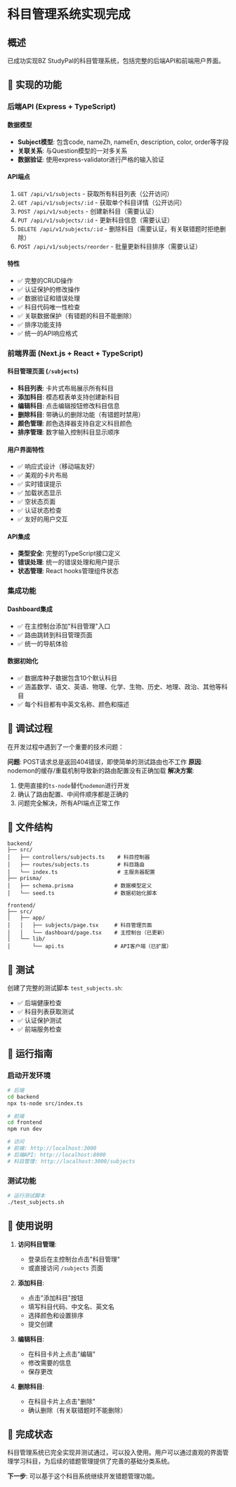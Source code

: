 # 科目管理系统实现完成

## 概述

已成功实现BZ StudyPal的科目管理系统，包括完整的后端API和前端用户界面。

## 🎯 实现的功能

### 后端API (Express + TypeScript)

#### 数据模型
- **Subject模型**: 包含code, nameZh, nameEn, description, color, order等字段
- **关联关系**: 与Question模型的一对多关系
- **数据验证**: 使用express-validator进行严格的输入验证

#### API端点
1. `GET /api/v1/subjects` - 获取所有科目列表（公开访问）
2. `GET /api/v1/subjects/:id` - 获取单个科目详情（公开访问）
3. `POST /api/v1/subjects` - 创建新科目（需要认证）
4. `PUT /api/v1/subjects/:id` - 更新科目信息（需要认证）
5. `DELETE /api/v1/subjects/:id` - 删除科目（需要认证，有关联错题时拒绝删除）
6. `POST /api/v1/subjects/reorder` - 批量更新科目排序（需要认证）

#### 特性
- ✅ 完整的CRUD操作
- ✅ 认证保护的修改操作
- ✅ 数据验证和错误处理
- ✅ 科目代码唯一性检查
- ✅ 关联数据保护（有错题的科目不能删除）
- ✅ 排序功能支持
- ✅ 统一的API响应格式

### 前端界面 (Next.js + React + TypeScript)

#### 科目管理页面 (`/subjects`)
- **科目列表**: 卡片式布局展示所有科目
- **添加科目**: 模态框表单支持创建新科目
- **编辑科目**: 点击编辑按钮修改科目信息
- **删除科目**: 带确认的删除功能（有错题时禁用）
- **颜色管理**: 颜色选择器支持自定义科目颜色
- **排序管理**: 数字输入控制科目显示顺序

#### 用户界面特性
- ✅ 响应式设计（移动端友好）
- ✅ 美观的卡片布局
- ✅ 实时错误提示
- ✅ 加载状态显示
- ✅ 空状态页面
- ✅ 认证状态检查
- ✅ 友好的用户交互

#### API集成
- **类型安全**: 完整的TypeScript接口定义
- **错误处理**: 统一的错误处理和用户提示
- **状态管理**: React hooks管理组件状态

### 集成功能

#### Dashboard集成
- ✅ 在主控制台添加"科目管理"入口
- ✅ 路由跳转到科目管理页面
- ✅ 统一的导航体验

#### 数据初始化
- ✅ 数据库种子数据包含10个默认科目
- ✅ 涵盖数学、语文、英语、物理、化学、生物、历史、地理、政治、其他等科目
- ✅ 每个科目都有中英文名称、颜色和描述

## 🐛 调试过程

在开发过程中遇到了一个重要的技术问题：

**问题**: POST请求总是返回404错误，即使简单的测试路由也不工作
**原因**: nodemon的缓存/重载机制导致新的路由配置没有正确加载
**解决方案**: 
1. 使用直接的`ts-node`替代`nodemon`进行开发
2. 确认了路由配置、中间件顺序都是正确的
3. 问题完全解决，所有API端点正常工作

## 📁 文件结构

```
backend/
├── src/
│   ├── controllers/subjects.ts    # 科目控制器
│   ├── routes/subjects.ts         # 科目路由
│   └── index.ts                   # 主服务器配置
├── prisma/
│   ├── schema.prisma             # 数据模型定义
│   └── seed.ts                   # 数据初始化脚本

frontend/
├── src/
│   ├── app/
│   │   ├── subjects/page.tsx     # 科目管理页面
│   │   └── dashboard/page.tsx    # 主控制台（已更新）
│   └── lib/
│       └── api.ts                # API客户端（已扩展）
```

## 🧪 测试

创建了完整的测试脚本 `test_subjects.sh`:
- ✅ 后端健康检查
- ✅ 科目列表获取测试
- ✅ 认证保护测试
- ✅ 前端服务检查

## 🚀 运行指南

### 启动开发环境
```bash
# 后端
cd backend
npx ts-node src/index.ts

# 前端
cd frontend
npm run dev

# 访问
# 前端: http://localhost:3000
# 后端API: http://localhost:8000
# 科目管理: http://localhost:3000/subjects
```

### 测试功能
```bash
# 运行测试脚本
./test_subjects.sh
```

## 📝 使用说明

1. **访问科目管理**:
   - 登录后在主控制台点击"科目管理"
   - 或直接访问 `/subjects` 页面

2. **添加科目**:
   - 点击"添加科目"按钮
   - 填写科目代码、中文名、英文名
   - 选择颜色和设置排序
   - 提交创建

3. **编辑科目**:
   - 在科目卡片上点击"编辑"
   - 修改需要的信息
   - 保存更改

4. **删除科目**:
   - 在科目卡片上点击"删除"
   - 确认删除（有关联错题时不能删除）

## 🏁 完成状态

科目管理系统已完全实现并测试通过，可以投入使用。用户可以通过直观的界面管理学习科目，为后续的错题管理提供了完善的基础分类系统。

**下一步**: 可以基于这个科目系统继续开发错题管理功能。

